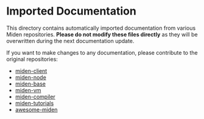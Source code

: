 # Imported Documentation

This directory contains automatically imported documentation from various Miden repositories.
**Please do not modify these files directly** as they will be overwritten during the next documentation update.

If you want to make changes to any documentation, please contribute to the original repositories:

- [miden-client](https://github.com/0xmiden/miden-client)
- [miden-node](https://github.com/0xmiden/miden-node)
- [miden-base](https://github.com/0xmiden/miden-base)
- [miden-vm](https://github.com/0xmiden/miden-vm)
- [miden-compiler](https://github.com/phklive/compiler)
- [miden-tutorials](https://github.com/0xmiden/miden-tutorials)
- [awesome-miden](https://github.com/phklive/awesome-miden)
